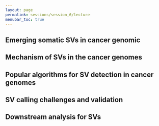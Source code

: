 ```yaml
---
layout: page
permalink: sessions/session_6/lecture
menubar_toc: true
---
```


## Emerging somatic SVs in cancer genomic
## Mechanism of SVs in the cancer genomes
## Popular algorithms for SV detection in cancer genomes
## SV calling challenges and validation
## Downstream analysis for SVs
